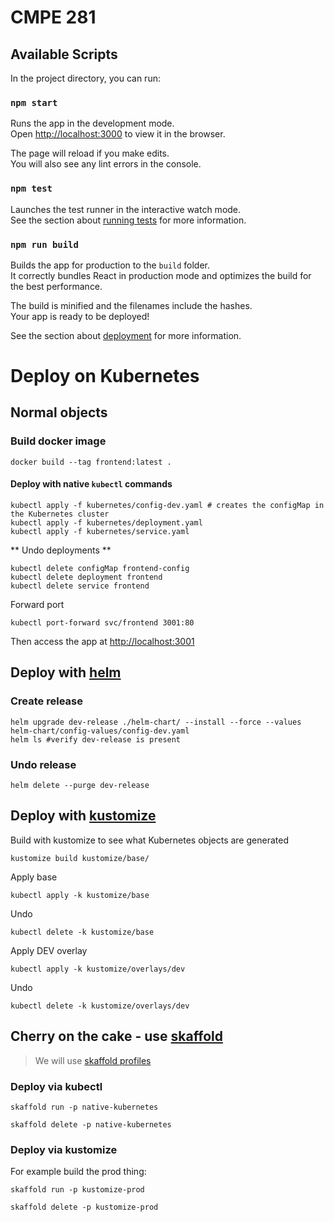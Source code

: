 # CMPE 281

## Available Scripts

In the project directory, you can run:

### `npm start`

Runs the app in the development mode.<br>
Open [http://localhost:3000](http://localhost:3000) to view it in the browser.

The page will reload if you make edits.<br>
You will also see any lint errors in the console.

### `npm test`

Launches the test runner in the interactive watch mode.<br>
See the section about [running tests](https://facebook.github.io/create-react-app/docs/running-tests) for more information.

### `npm run build`

Builds the app for production to the `build` folder.<br>
It correctly bundles React in production mode and optimizes the build for the best performance.

The build is minified and the filenames include the hashes.<br>
Your app is ready to be deployed!

See the section about [deployment](https://facebook.github.io/create-react-app/docs/deployment) for more information.


# Deploy on Kubernetes

## Normal objects

### Build docker image
```
docker build --tag frontend:latest .
```

#### Deploy with native `kubectl` commands
```
kubectl apply -f kubernetes/config-dev.yaml # creates the configMap in the Kubernetes cluster
kubectl apply -f kubernetes/deployment.yaml
kubectl apply -f kubernetes/service.yaml
```

** Undo deployments ** 

```
kubectl delete configMap frontend-config
kubectl delete deployment frontend
kubectl delete service frontend
```

Forward port 

```
kubectl port-forward svc/frontend 3001:80
```

Then access the app at [http://localhost:3001](http://localhost:3001)

## Deploy with [helm](https://helm.sh/)

### Create release
```
helm upgrade dev-release ./helm-chart/ --install --force --values helm-chart/config-values/config-dev.yaml
helm ls #verify dev-release is present
```


### Undo release

```
helm delete --purge dev-release
```

## Deploy with [kustomize](https://kustomize.io/)

Build with kustomize to see what Kubernetes objects are generated
```
kustomize build kustomize/base/
```

Apply base
```
kubectl apply -k kustomize/base
```

Undo
```
kubectl delete -k kustomize/base
```

Apply DEV overlay
```
kubectl apply -k kustomize/overlays/dev
```

Undo
```
kubectl delete -k kustomize/overlays/dev
```

## Cherry on the cake - use [skaffold](https://skaffold.dev/)

> We will use [skaffold profiles](https://skaffold.dev/docs/how-tos/profiles/)

### Deploy via kubectl 
```
skaffold run -p native-kubernetes
```

```
skaffold delete -p native-kubernetes
```


### Deploy via kustomize

For example build the prod thing:
```
skaffold run -p kustomize-prod
```

```
skaffold delete -p kustomize-prod
```
